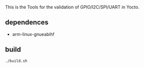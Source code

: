 This is the Tools for the validation of GPIO/I2C/SPI/UART in Yocto.

## dependences
* arm-linux-gnueabihf 

## build
```bash
./build.sh
```
